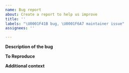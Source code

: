 ```yaml
---
name: Bug report
about: Create a report to help us improve
title: ''
labels: "\U0001F41B bug, \U0001F6A7 maintainer issue"
assignees: ''

---
```


**Description of the bug**


**To Reproduce**


**Additional context**
